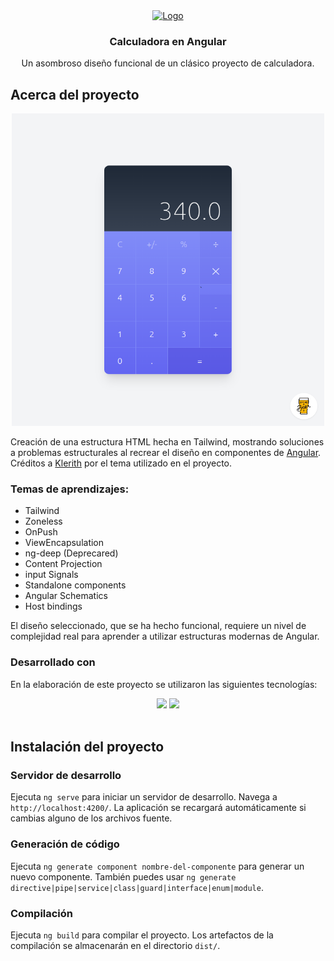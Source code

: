 <div align="center">
  <a href="https://github.com/Carint/zoneless-calculator">
    <img src="https://www.svgrepo.com/show/395577/calculator.svg" alt="Logo" width="80" height="80">
  </a>

  <h3 align="center">Calculadora en Angular</h3>

  <p align="center">
    Un asombroso diseño funcional de un clásico proyecto de calculadora.
    <br />
  </p>
</div>

## Acerca del proyecto

<p align="center">
  <img src="public/calculator_img.png" width="500" height="500"/>
</p>

Creación de una estructura HTML hecha en Tailwind, mostrando soluciones a problemas estructurales al recrear el diseño en componentes de [Angular](https://angular.dev/). Créditos a [Klerith](https://www.creative-tim.com/twcomponents/component/calculator-ui-2) por el tema utilizado en el proyecto.

### Temas de aprendizajes:
* Tailwind
* Zoneless
* OnPush
* ViewEncapsulation
* ng-deep (Deprecared)
* Content Projection
* input Signals
* Standalone components
* Angular Schematics
* Host bindings

El diseño seleccionado, que se ha hecho funcional, requiere un nivel de complejidad real para aprender a utilizar estructuras modernas de Angular.

### Desarrollado con
En la elaboración de este proyecto se utilizaron las siguientes tecnologías:

<div align="center">
  <img height="50" src="https://user-images.githubusercontent.com/25181517/183890595-779a7e64-3f43-4634-bad2-eceef4e80268.png">
  <img height="50" src="https://user-images.githubusercontent.com/25181517/202896760-337261ed-ee92-4979-84c4-d4b829c7355d.png"> 
</div>
<br />

## Instalación del proyecto

### Servidor de desarrollo

Ejecuta `ng serve` para iniciar un servidor de desarrollo. Navega a `http://localhost:4200/`. La aplicación se recargará automáticamente si cambias alguno de los archivos fuente.

### Generación de código

Ejecuta `ng generate component nombre-del-componente` para generar un nuevo componente. También puedes usar `ng generate directive|pipe|service|class|guard|interface|enum|module`.

### Compilación

Ejecuta `ng build` para compilar el proyecto. Los artefactos de la compilación se almacenarán en el directorio `dist/`.
